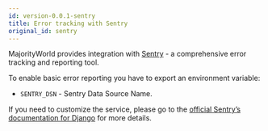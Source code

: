 ```yaml
---
id: version-0.0.1-sentry
title: Error tracking with Sentry
original_id: sentry
---
```


MajorityWorld provides integration with [Sentry](https://sentry.io/) - a comprehensive error tracking and reporting tool.

To enable basic error reporting you have to export an environment variable:

- `SENTRY_DSN` - Sentry Data Source Name.

If you need to customize the service, please go to the [official Sentry’s documentation for Django](https://docs.sentry.io/platforms/python/django/) for more details.